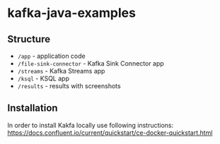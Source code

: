 # kafka-java-examples

## Structure

- `/app` - application code
- `/file-sink-connector` - Kafka Sink Connector app
- `/streams` - Kafka Streams app
- `/ksql` - KSQL app
- `/results` - results with screenshots

## Installation

In order to install Kakfa locally use following instructions: https://docs.confluent.io/current/quickstart/ce-docker-quickstart.html
